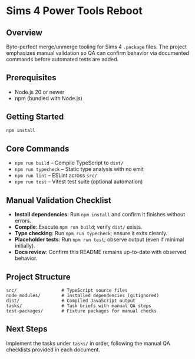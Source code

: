# Sims 4 Power Tools Reboot

## Overview
Byte-perfect merge/unmerge tooling for Sims 4 `.package` files. The project emphasizes manual validation so QA can confirm behavior via documented commands before automated tests are added.

## Prerequisites
- Node.js 20 or newer
- npm (bundled with Node.js)

## Getting Started
```bash
npm install
```

## Core Commands
- `npm run build` – Compile TypeScript to `dist/`
- `npm run typecheck` – Static type analysis with no emit
- `npm run lint` – ESLint across `src/`
- `npm run test` – Vitest test suite (optional automation)

## Manual Validation Checklist
- **Install dependencies**: Run `npm install` and confirm it finishes without errors.
- **Compile**: Execute `npm run build`; verify `dist/` exists.
- **Type checking**: Run `npm run typecheck`; ensure it exits cleanly.
- **Placeholder tests**: Run `npm run test`; observe output (even if minimal initially).
- **Docs review**: Confirm this README remains up-to-date with observed behavior.

## Project Structure
```
src/                 # TypeScript source files
node_modules/        # Installed dependencies (gitignored)
dist/                # Compiled JavaScript output
tasks/               # Task briefs with manual QA steps
test-packages/       # Fixture packages for manual checks
```

## Next Steps
Implement the tasks under `tasks/` in order, following the manual QA checklists provided in each document.

